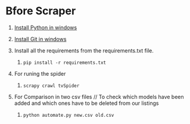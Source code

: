 # Bfore Scraper

1. [Install Python in windows](https://www.howtogeek.com/197947/how-to-install-python-on-windows/)

2. [Install Git in windows](https://hackernoon.com/install-git-on-windows-9acf2a1944f0)

3. Install all the requirements from the requirements.txt file.

   1. ```
      pip install -r requirements.txt
      ```

      

4. For runing the spider

    1. ```
       scrapy crawl tvSpider
       ```

5. For Comparison in two csv files // To check which models have been added and which ones have to be deleted from our listings

   1. ```
      python automate.py new.csv old.csv
      ```


